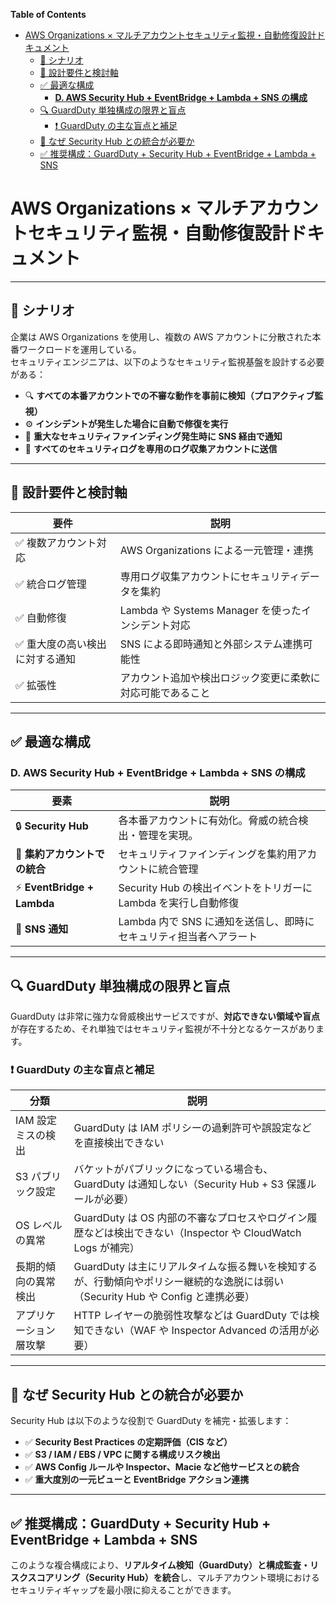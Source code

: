 <!-- START doctoc generated TOC please keep comment here to allow auto update -->
<!-- DON'T EDIT THIS SECTION, INSTEAD RE-RUN doctoc TO UPDATE -->
**Table of Contents**

- [AWS Organizations × マルチアカウントセキュリティ監視・自動修復設計ドキュメント](#aws-organizations-%C3%97-%E3%83%9E%E3%83%AB%E3%83%81%E3%82%A2%E3%82%AB%E3%82%A6%E3%83%B3%E3%83%88%E3%82%BB%E3%82%AD%E3%83%A5%E3%83%AA%E3%83%86%E3%82%A3%E7%9B%A3%E8%A6%96%E3%83%BB%E8%87%AA%E5%8B%95%E4%BF%AE%E5%BE%A9%E8%A8%AD%E8%A8%88%E3%83%89%E3%82%AD%E3%83%A5%E3%83%A1%E3%83%B3%E3%83%88)
  - [📘 シナリオ](#-%E3%82%B7%E3%83%8A%E3%83%AA%E3%82%AA)
  - [🧠 設計要件と検討軸](#-%E8%A8%AD%E8%A8%88%E8%A6%81%E4%BB%B6%E3%81%A8%E6%A4%9C%E8%A8%8E%E8%BB%B8)
  - [✅ 最適な構成](#-%E6%9C%80%E9%81%A9%E3%81%AA%E6%A7%8B%E6%88%90)
    - [**D. AWS Security Hub + EventBridge + Lambda + SNS の構成**](#d-aws-security-hub--eventbridge--lambda--sns-%E3%81%AE%E6%A7%8B%E6%88%90)
  - [🔍 GuardDuty 単独構成の限界と盲点](#-guardduty-%E5%8D%98%E7%8B%AC%E6%A7%8B%E6%88%90%E3%81%AE%E9%99%90%E7%95%8C%E3%81%A8%E7%9B%B2%E7%82%B9)
    - [❗ GuardDuty の主な盲点と補足](#-guardduty-%E3%81%AE%E4%B8%BB%E3%81%AA%E7%9B%B2%E7%82%B9%E3%81%A8%E8%A3%9C%E8%B6%B3)
  - [🧭 なぜ Security Hub との統合が必要か](#-%E3%81%AA%E3%81%9C-security-hub-%E3%81%A8%E3%81%AE%E7%B5%B1%E5%90%88%E3%81%8C%E5%BF%85%E8%A6%81%E3%81%8B)
  - [✅ 推奨構成：GuardDuty + Security Hub + EventBridge + Lambda + SNS](#-%E6%8E%A8%E5%A5%A8%E6%A7%8B%E6%88%90guardduty--security-hub--eventbridge--lambda--sns)

<!-- END doctoc generated TOC please keep comment here to allow auto update -->


#  AWS Organizations × マルチアカウントセキュリティ監視・自動修復設計ドキュメント

---

## 📘 シナリオ

企業は AWS Organizations を使用し、複数の AWS アカウントに分散された本番ワークロードを運用している。  
セキュリティエンジニアは、以下のようなセキュリティ監視基盤を設計する必要がある：

- 🔍 **すべての本番アカウントでの不審な動作を事前に検知（プロアクティブ監視）**
- ⚙️ **インシデントが発生した場合に自動で修復を実行**
- 📩 **重大なセキュリティファインディング発生時に SNS 経由で通知**
- 📁 **すべてのセキュリティログを専用のログ収集アカウントに送信**

---

## 🧠 設計要件と検討軸

| 要件 | 説明 |
|------|------|
| ✅ 複数アカウント対応 | AWS Organizations による一元管理・連携 |
| ✅ 統合ログ管理 | 専用ログ収集アカウントにセキュリティデータを集約 |
| ✅ 自動修復 | Lambda や Systems Manager を使ったインシデント対応 |
| ✅ 重大度の高い検出に対する通知 | SNS による即時通知と外部システム連携可能性 |
| ✅ 拡張性 | アカウント追加や検出ロジック変更に柔軟に対応可能であること |

---

## ✅ 最適な構成

### **D. AWS Security Hub + EventBridge + Lambda + SNS の構成**

| 要素 | 説明 |
|------|------|
| 🔒 **Security Hub** | 各本番アカウントに有効化。脅威の統合検出・管理を実現。 |
| 🔁 **集約アカウントでの統合** | セキュリティファインディングを集約用アカウントに統合管理 |
| ⚡ **EventBridge + Lambda** | Security Hub の検出イベントをトリガーに Lambda を実行し自動修復 |
| 🔔 **SNS 通知** | Lambda 内で SNS に通知を送信し、即時にセキュリティ担当者へアラート |

---

## 🔍 GuardDuty 単独構成の限界と盲点

GuardDuty は非常に強力な脅威検出サービスですが、**対応できない領域や盲点**が存在するため、それ単独ではセキュリティ監視が不十分となるケースがあります。

### ❗ GuardDuty の主な盲点と補足

| 分類 | 説明 |
|------|------|
| IAM 設定ミスの検出 | GuardDuty は IAM ポリシーの過剰許可や誤設定などを直接検出できない |
| S3 パブリック設定 | バケットがパブリックになっている場合も、GuardDuty は通知しない（Security Hub + S3 保護ルールが必要） |
| OS レベルの異常 | GuardDuty は OS 内部の不審なプロセスやログイン履歴などは検出できない（Inspector や CloudWatch Logs が補完） |
| 長期的傾向の異常検出 | GuardDuty は主にリアルタイムな振る舞いを検知するが、行動傾向やポリシー継続的な逸脱には弱い（Security Hub や Config と連携必要） |
| アプリケーション層攻撃 | HTTP レイヤーの脆弱性攻撃などは GuardDuty では検知できない（WAF や Inspector Advanced の活用が必要） |

---

## 🧭 なぜ Security Hub との統合が必要か

Security Hub は以下のような役割で GuardDuty を補完・拡張します：

- ✅ **Security Best Practices の定期評価（CIS など）**
- ✅ **S3 / IAM / EBS / VPC に関する構成リスク検出**
- ✅ **AWS Config ルールや Inspector、Macie など他サービスとの統合**
- ✅ **重大度別の一元ビューと EventBridge アクション連携**

---

## ✅ 推奨構成：GuardDuty + Security Hub + EventBridge + Lambda + SNS

このような複合構成により、**リアルタイム検知（GuardDuty）と構成監査・リスクスコアリング（Security Hub）を統合**し、マルチアカウント環境におけるセキュリティギャップを最小限に抑えることができます。


